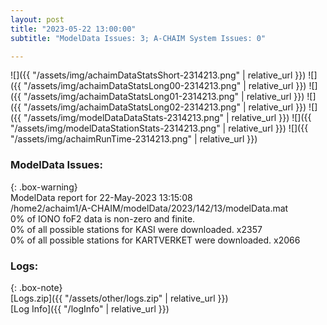 ```yaml
---
layout: post
title: "2023-05-22 13:00:00"
subtitle: "ModelData Issues: 3; A-CHAIM System Issues: 0"

---
```


![]({{ "/assets/img/achaimDataStatsShort-2314213.png" | relative_url }})
![]({{ "/assets/img/achaimDataStatsLong00-2314213.png" | relative_url }})
![]({{ "/assets/img/achaimDataStatsLong01-2314213.png" | relative_url }})
![]({{ "/assets/img/achaimDataStatsLong02-2314213.png" | relative_url }})
![]({{ "/assets/img/modelDataDataStats-2314213.png" | relative_url }})
![]({{ "/assets/img/modelDataStationStats-2314213.png" | relative_url }})
![]({{ "/assets/img/achaimRunTime-2314213.png" | relative_url }})


### ModelData Issues:  
  
{: .box-warning}  
 ModelData report for 22-May-2023 13:15:08   
 /home2/achaim1/A-CHAIM/modelData/2023/142/13/modelData.mat   
 0% of IONO foF2 data is non-zero and finite.   
 0% of all possible stations for KASI were downloaded. x2357   
 0% of all possible stations for KARTVERKET were downloaded. x2066   
  


### Logs:  
  
{: .box-note}  
[Logs.zip]({{ "/assets/other/logs.zip" | relative_url }})  
[Log Info]({{ "/logInfo" | relative_url }})  
